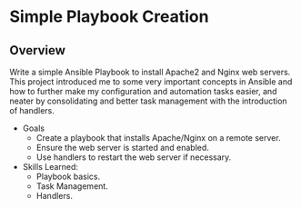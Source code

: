 # Simple Playbook Creation

## Overview
Write a simple Ansible Playbook to install Apache2 and Nginx web servers.
This project introduced me to some very important concepts in Ansible and how to further make 
my configuration and automation tasks easier, and neater by consolidating and better task management with the introduction of handlers.

- Goals
  - Create a playbook that installs Apache/Nginx on a remote server.
  - Ensure the web server is started and enabled.
  - Use handlers to restart the web server if necessary.
- Skills Learned:
  - Playbook basics.
  - Task Management.
  - Handlers.
